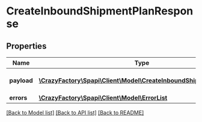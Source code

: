 # CreateInboundShipmentPlanResponse

## Properties
Name | Type | Description | Notes
------------ | ------------- | ------------- | -------------
**payload** | [**\CrazyFactory\Spapi\Client\Model\CreateInboundShipmentPlanResult**](CreateInboundShipmentPlanResult.md) | The payload for the createInboundShipmentPlan operation. | [optional] 
**errors** | [**\CrazyFactory\Spapi\Client\Model\ErrorList**](ErrorList.md) |  | [optional] 

[[Back to Model list]](../README.md#documentation-for-models) [[Back to API list]](../README.md#documentation-for-api-endpoints) [[Back to README]](../README.md)


